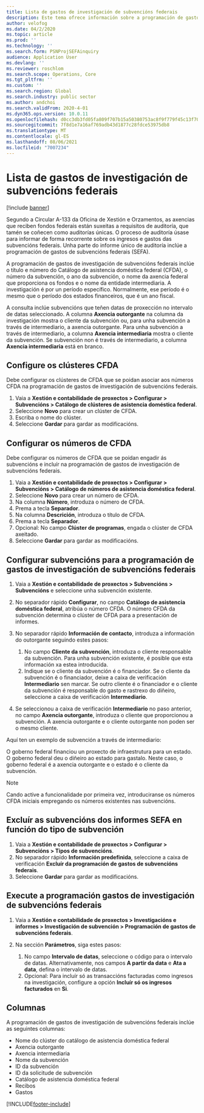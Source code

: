 ```yaml
---
title: Lista de gastos de investigación de subvencións federais
description: Este tema ofrece información sobre a programación de gastos de investigación de subvencións federais.
author: velofog
ms.date: 04/2/2020
ms.topic: article
ms.prod: ''
ms.technology: ''
ms.search.form: PSNProjSEFAinquiry
audience: Application User
ms.devlang: ''
ms.reviewer: roschlom
ms.search.scope: Operations, Core
ms.tgt_pltfrm: ''
ms.custom: ''
ms.search.region: Global
ms.search.industry: public sector
ms.author: andchoi
ms.search.validFrom: 2020-4-01
ms.dyn365.ops.version: 10.0.11
ms.openlocfilehash: d0cc3db3fd05fa809f707b15a50380753ac8f9f779f45c13f707321d2b0e0841
ms.sourcegitcommit: 7f8d1e7a16af769adb43d1877c28fdce53975db8
ms.translationtype: MT
ms.contentlocale: gl-ES
ms.lasthandoff: 08/06/2021
ms.locfileid: "7007234"
---
```

# <a name="schedule-of-expenditures-of-federal-awards-inquiry"></a>Lista de gastos de investigación de subvencións federais

[!include [banner](../includes/banner.md)]

Segundo a Circular A-133 da Oficina de Xestión e Orzamentos, as axencias que reciben fondos federais están suxeitas a requisitos de auditoría, que tamén se coñecen como auditorías únicas. O proceso de auditoría úsase para informar de forma recorrente sobre os ingresos e gastos das subvencións federais. Unha parte do informe único de auditoría inclúe a programación de gastos de subvencións federais (SEFA).

A programación de gastos de investigación de subvencións federais inclúe o título e número do Catálogo de asistencia doméstica federal (CFDA), o número da subvención, o ano da subvención, o nome da axencia federal que proporciona os fondos e o nome da entidade intermediaria. A investigación é por un período específico. Normalmente, ese período é o mesmo que o período dos estados financeiros, que é un ano fiscal.

A consulta inclúe subvencións que teñen datas de proxección no intervalo de datas seleccionado. A columna **Axencia outorgante** na columna da investigación mostra o cliente da subvención ou, para unha subvención a través de intermediario, a axencia outorgante. Para unha subvención a través de intermediario, a columna **Axencia intermediaria** mostra o cliente da subvención. Se subvención non é través de intermediario, a columna **Axencia intermediaria** está en branco.

## <a name="set-up-the-cfda-clusters"></a>Configure os clústeres CFDA

Debe configurar os clústeres de CFDA que se poidan asociar aos números CFDA na programación de gastos de investigación de subvencións federais.

1. Vaia a **Xestión e contabilidade de proxectos \> Configurar \> Subvencións \> Catálogo de clústeres de asistencia doméstica federal**.
2. Seleccione **Novo** para crear un clúster de CFDA.
3. Escriba o nome do clúster.
4. Seleccione **Gardar** para gardar as modificacións.

## <a name="set-up-cfda-numbers"></a>Configurar os números de CFDA

Debe configurar os números de CFDA que se poidan engadir ás subvencións e incluír na programación de gastos de investigación de subvencións federais.

1. Vaia a **Xestión e contabilidade de proxectos \> Configurar \> Subvencións \> Catálogo de números de asistencia doméstica federal**.
2. Seleccione **Novo** para crear un número de CFDA.
3. Na columna **Número**, introduza o número de CFDA.
4. Prema a tecla **Separador**.
5. Na columna **Descrición**, introduza o título de CFDA.
6. Prema a tecla **Separador**.
7. Opcional: No campo **Clúster de programas**, engada o clúster de CFDA axeitado.
8. Seleccione **Gardar** para gardar as modificacións.

## <a name="set-up-grants-to-report-for-the-schedule-of-expenditures-of-federal-awards-inquiry"></a>Configurar subvencións para a programación de gastos de investigación de subvencións federais

1. Vaia a **Xestión e contabilidade de proxectos \> Subvencións \> Subvencións** e seleccione unha subvención existente.
2. No separador rápido **Configurar**, no campo **Catálogo de asistencia doméstica federal**, atribúa o número CFDA. O número CFDA da subvención determina o clúster de CFDA para a presentación de informes.
3. No separador rápido **Información de contacto**, introduza a información do outorgante seguindo estes pasos:

    1. No campo **Cliente da subvención**, introduza o cliente responsable da subvención. Para unha subvención existente, é posible que esta información xa estea introducida.
    2. Indique se o cliente da subvención é o financiador. Se o cliente da subvención é o financiador, deixe a caixa de verificación **Intermediario** sen marcar. Se outro cliente é o financiador e o cliente da subvención é responsable do gasto e rastrexo do diñeiro, seleccione a caixa de verificación **Intermediario**.

4. Se seleccionou a caixa de verificación **Intermediario** no paso anterior, no campo **Axencia outorgante**, introduza o cliente que proporcionou a subvención. A axencia outorgante e o cliente outorgante non poden ser o mesmo cliente.

Aquí ten un exemplo de subvención a través de intermediario:

O goberno federal financiou un proxecto de infraestrutura para un estado. O goberno federal deu o diñeiro ao estado para gastalo. Neste caso, o goberno federal é a axencia outorgante e o estado é o cliente da subvención.

> [!NOTE] 
> Cando active a funcionalidade por primeira vez, introduciranse os números CFDA iniciais empregando os números existentes nas subvencións.

## <a name="exclude-grants-from-sefa-reporting-based-on-the-grant-type"></a>Excluír as subvencións dos informes SEFA en función do tipo de subvención

1. Vaia a **Xestión e contabilidade de proxectos \> Configurar \> Subvencións \> Tipos de subvencións**.
2. No separador rápido **Información predefinida**, seleccione a caixa de verificación **Excluír da programación de gastos de subvencións federais**.
3. Seleccione **Gardar** para gardar as modificacións.

## <a name="run-the-schedule-of-expenditures-of-federal-awards-inquiry"></a>Execute a programación gastos de investigación de subvencións federais

1. Vaia a **Xestión e contabilidade de proxectos \> Investigacións e informes \> Investigación de subvención \> Programación de gastos de subvencións federais**.
2. Na sección **Parámetros**, siga estes pasos:

    1. No campo **Intervalo de datas**, seleccione o código para o intervalo de datas. Alternativamente, nos campos **A partir da data** e **Ata a data**, defina o intervalo de datas.
    2. Opcional: Para incluír só as transaccións facturadas como ingresos na investigación, configure a opción **Incluír só os ingresos facturados** en **Si**.

## <a name="columns"></a>Columnas

A programación de gastos de investigación de subvencións federais inclúe as seguintes columnas:

- Nome do clúster do catálogo de asistencia doméstica federal
- Axencia outorgante
- Axencia intermediaria
- Nome da subvención
- ID da subvención
- ID da solicitude de subvención
- Catálogo de asistencia doméstica federal
- Recibos
- Gastos


[!INCLUDE[footer-include](../includes/footer-banner.md)]